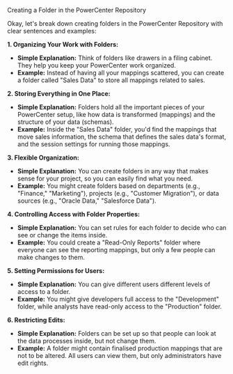 Creating a Folder in the PowerCenter Repository

Okay, let's break down creating folders in the PowerCenter Repository with clear sentences and examples:

**1. Organizing Your Work with Folders:**

* **Simple Explanation:** Think of folders like drawers in a filing cabinet. They help you keep your PowerCenter work organized.
* **Example:** Instead of having all your mappings scattered, you can create a folder called "Sales Data" to store all mappings related to sales.

**2. Storing Everything in One Place:**

* **Simple Explanation:** Folders hold all the important pieces of your PowerCenter setup, like how data is transformed (mappings) and the structure of your data (schemas).
* **Example:** Inside the "Sales Data" folder, you'd find the mappings that move sales information, the schema that defines the sales data's format, and the session settings for running those mappings.

**3. Flexible Organization:**

* **Simple Explanation:** You can create folders in any way that makes sense for your project, so you can easily find what you need.
* **Example:** You might create folders based on departments (e.g., "Finance," "Marketing"), projects (e.g., "Customer Migration"), or data sources (e.g., "Oracle Data," "Salesforce Data").

**4. Controlling Access with Folder Properties:**

* **Simple Explanation:** You can set rules for each folder to decide who can see or change the items inside.
* **Example:** You could create a "Read-Only Reports" folder where everyone can see the reporting mappings, but only a few people can make changes to them.

**5. Setting Permissions for Users:**

* **Simple Explanation:** You can give different users different levels of access to a folder.
* **Example:** You might give developers full access to the "Development" folder, while analysts have read-only access to the "Production" folder.

**6. Restricting Edits:**

* **Simple Explanation:** Folders can be set up so that people can look at the data processes inside, but not change them.
* **Example:** A folder might contain finalised production mappings that are not to be altered. All users can view them, but only administrators have edit rights.
